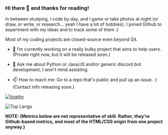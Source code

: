 ### Hi there 👋 and thanks for reading!

In between studying, I code by day, and I game or take photos at night (or draw, or write, or research... yeah I have a lot of hobbies).
I joined Github to experiment with my ideas and to track some of them :)

Most of my coding projects are closed-source even beyond Git.

- 🔭 I’m currently working on a really bulky project that aims to help users. (Private right now, but it will be released soon.)
- 💬 Ask me about Python or Java/JS and/or generic discord bot development, I won't mind assisting.

- 📫 How to reach me: Go to a repo that's public and pull up an issue. :) (Contact info releasing soon.)

[![trophy](https://github-profile-trophy.vercel.app/?username=DeltaXWizard&count_private=true&theme=nord)](https://github.com/ryo-ma/github-profile-trophy)

![Top Langs](https://github-readme-stats.vercel.app/api/top-langs/?username=DeltaXWizard&count_private=true&show_icons=true&theme=radical&layout=compact)

**NOTE: (Metrics below are not representative of skill. Rather, they're Github-based metrics, and most of the HTML/CSS origin from one project anyway.)**

<!--
**DeltaXWizard/DeltaXWizard** is a ✨ _special_ ✨ repository because its `README.md` (this file) appears on your GitHub profile.

Here are some ideas to get you started:

- 🔭 I’m currently working on ...
- 🌱 I’m currently learning ...
- 👯 I’m looking to collaborate on ...
- 🤔 I’m looking for help with ...
- 💬 Ask me about ...
- 📫 How to reach me: ...
- 😄 Pronouns: ...
- ⚡ Fun fact: ...
-->
